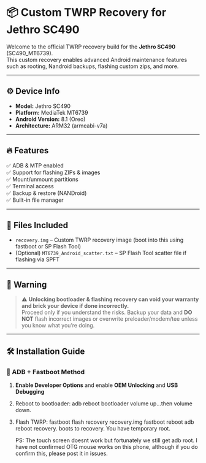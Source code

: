 # 📦 Custom TWRP Recovery for Jethro SC490

Welcome to the official TWRP recovery build for the **Jethro SC490** (SC490_MT6739).  
This custom recovery enables advanced Android maintenance features such as rooting, Nandroid backups, flashing custom zips, and more.

---

## ⚙️ Device Info

- **Model:** Jethro SC490  
- **Platform:** MediaTek MT6739  
- **Android Version:** 8.1 (Oreo)  
- **Architecture:** ARM32 (armeabi-v7a)

---

## 🔥 Features

✅ ADB & MTP enabled  
✅ Support for flashing ZIPs & images  
✅ Mount/unmount partitions  
✅ Terminal access  
✅ Backup & restore (NANDroid)  
✅ Built-in file manager  


---

## 📁 Files Included

- `recovery.img` – Custom TWRP recovery image (boot into this using fastboot or SP Flash Tool)
- (Optional) `MT6739_Android_scatter.txt` – SP Flash Tool scatter file if flashing via SPFT

---

## 🚨 Warning

> ⚠️ **Unlocking bootloader & flashing recovery can void your warranty and brick your device if done incorrectly.**  
> Proceed only if you understand the risks. Backup your data and **DO NOT** flash incorrect images or overwrite preloader/modem/tee unless you know what you’re doing.

---

## 🛠 Installation Guide

### 📲 ADB + Fastboot Method

1. **Enable Developer Options** and enable **OEM Unlocking** and **USB Debugging**  
2. Reboot to bootloader:
   adb reboot bootloader
   volume up...then volume down.
3. Flash TWRP:
   fastboot flash recovery recovery.img
   fastboot reboot
   adb reboot recovery.
   boots to recovery.  You have temporary root.

   PS:  The touch screen doesnt work but fortunately we still get adb root.  I have not confirmed OTG mouse works on this phone, although if you do confirm this, please post it in issues.
